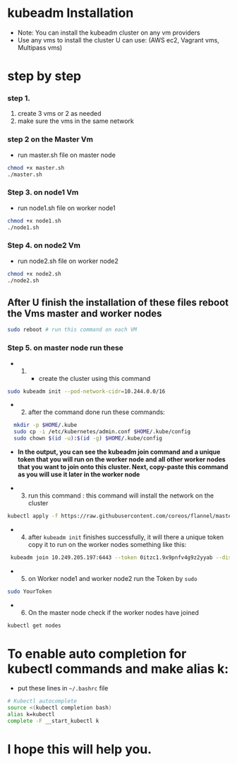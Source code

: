 # kubeadm Installation 
- Note: You can install the kubeadm cluster on any vm providers
- Use any vms to install the cluster U can use: (AWS ec2, Vagrant vms, Multipass vms)

# step by step
### step 1.
1. create 3 vms or 2 as needed 
2. make sure the vms in the same network

### step 2 on the Master Vm
- run master.sh file on master node 
```bash
chmod +x master.sh
./master.sh
```

### Step 3. on node1 Vm
- run node1.sh file on worker node1
```bash
chmod +x node1.sh
./node1.sh
```

### Step 4. on node2 Vm
- run node2.sh file on worker node2
```bash
chmod +x node2.sh
./node2.sh
```

## After U finish the installation of these files reboot the Vms master and worker nodes
```bash
sudo reboot # run this command on each VM
```

### Step 5. on master node run  these 
- 1. - create the cluster using this command
```bash
sudo kubeadm init --pod-network-cidr=10.244.0.0/16
```
- 2. after the command done run these commands:
```bash
  mkdir -p $HOME/.kube
  sudo cp -i /etc/kubernetes/admin.conf $HOME/.kube/config
  sudo chown $(id -u):$(id -g) $HOME/.kube/config
```
- **In the output, you can see the kubeadm join command and a unique token that you will run on the worker node and all other worker nodes that you want to join onto this cluster. Next, copy-paste this command as you will use it later in the worker node**

- 3. run this command : this command will install the network on the cluster
```bash
kubectl apply -f https://raw.githubusercontent.com/coreos/flannel/master/Documentation/kube-flannel.yml
```

- 4. after `kubeadm init` finishes successfully, it will there a unique token copy it to run on the worker nodes 
something like this:
```bash
 kubeadm join 10.249.205.197:6443 --token 0itzc1.9x9pnfv4g9z2yyab --discovery-token-ca-cert-hash sha256:dc1ab6166f961ee2e3c48de417d347909ff0b3e01182349716041992f28c4da4 
```
- 5. on Worker node1 and worker node2  run the Token by `sudo`
```bash
sudo YourToken
```
- 6. On the master node check if the worker nodes have joined
```bash
kubectl get nodes
```

# To enable auto completion for kubectl commands and make  alias k:
- put these lines in `~/.bashrc` file 
```bash
# Kubectl autocomplete
source <(kubectl completion bash)
alias k=kubectl
complete -F __start_kubectl k
```


#  I hope this will help you. 